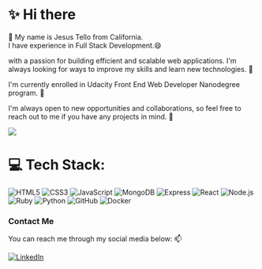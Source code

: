 # ✨ Hi there
👋 My name is Jesus Tello from California.  
I have experience in Full Stack Development.😄

with a passion for building efficient and scalable web applications. I'm always looking for ways to improve my skills and learn new technologies. 🔭

I'm currently enrolled in Udacity Front End Web Developer Nanodegree program. 🌱

I'm always open to new opportunities and collaborations, so feel free to reach out to me if you have any projects in mind. 👯

![](https://github-readme-streak-stats.herokuapp.com/?user=jesustellor&theme=dark&hide_border=false)<br/>


# 💻 Tech Stack:
![HTML5](https://img.shields.io/badge/html5-%23E34F26.svg?style=for-the-badge&logo=html5&logoColor=white)
![CSS3](https://img.shields.io/badge/css3-%231572B6.svg?style=for-the-badge&logo=css3&logoColor=white)
![JavaScript](https://img.shields.io/badge/javascript-%23F7DC6F.svg?style=for-the-badge&logo=javascript&logoColor=%23333333)
![MongoDB](https://img.shields.io/badge/mongodb-%2347A248.svg?style=for-the-badge&logo=mongodb&logoColor=white)
![Express](https://img.shields.io/badge/express-%23009900.svg?style=for-the-badge&logo=express&logoColor=white)
![React](https://img.shields.io/badge/react-%2361DAFB.svg?style=for-the-badge&logo=react&logoColor=%23FFFFFF)
![Node.js](https://img.shields.io/badge/node.js-%23339933.svg?style=for-the-badge&logo=node.js&logoColor=white)
![Ruby](https://img.shields.io/badge/ruby-%23CC342D.svg?style=for-the-badge&logo=ruby&logoColor=white)
![Python](https://img.shields.io/badge/python-%2314354C.svg?style=for-the-badge&logo=python&logoColor=white)
![GitHub](https://img.shields.io/badge/github-%2324292F.svg?style=for-the-badge&logo=github&logoColor=white)
![Docker](https://img.shields.io/badge/docker-%230db7ed.svg?style=for-the-badge&logo=docker&logoColor=white)

### Contact Me

You can reach me through my social media below: 📫

[![LinkedIn](https://img.shields.io/badge/linkedin-%230077B5.svg?style=for-the-badge&logo=linkedin&logoColor=white)](https://www.linkedin.com/in/jesus-tello/)
